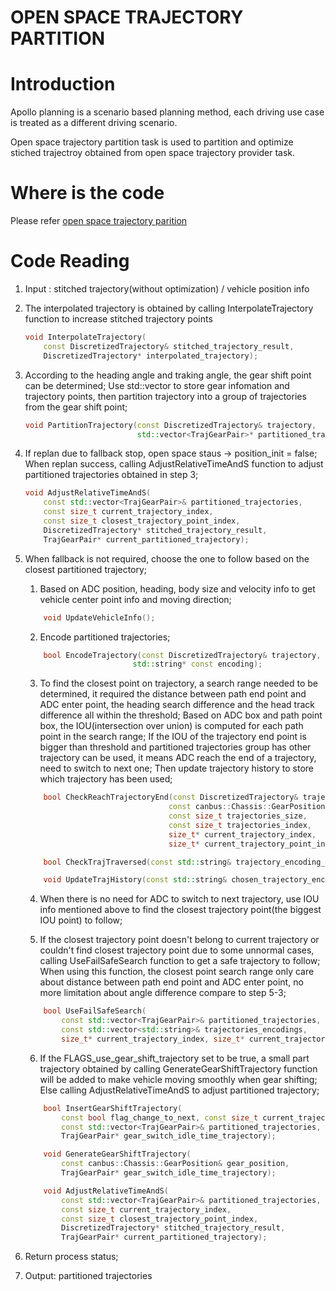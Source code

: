 # OPEN SPACE TRAJECTORY PARTITION

# Introduction

Apollo planning is a scenario based planning method, each driving use case is treated as a different driving scenario.

Open space trajectory partition task is used to partition and optimize stiched trajectroy obtained from open space trajectory provider task.

# Where is the code

Please refer [open space trajectory parition](https://github.com/ApolloAuto/apollo/modules/planning/tasks/optimizers/open_space_trajectory_partition/open_space_trajectory_partition.cc)

# Code Reading

1. Input : stitched trajectory(without optimization) / vehicle position info

2. The interpolated trajectory is obtained by calling InterpolateTrajectory function to increase stitched trajectory points
    ```cpp
    void InterpolateTrajectory(
        const DiscretizedTrajectory& stitched_trajectory_result,
        DiscretizedTrajectory* interpolated_trajectory);
    ```
3. According to the heading angle and traking angle, the gear shift point can be determined;
   Use std::vector<TrajGearPair> to store gear infomation and trajectory points, then partition trajectory into a group of trajectories from the gear shift point;
    ```cpp
    void PartitionTrajectory(const DiscretizedTrajectory& trajectory,
                             std::vector<TrajGearPair>* partitioned_trajectories);       
    ```
4. If replan due to fallback stop, open space staus -> position_init = false;
   When replan success, calling AdjustRelativeTimeAndS function to adjust partitioned trajectories obtained in step 3;
    ```cpp
    void AdjustRelativeTimeAndS(
        const std::vector<TrajGearPair>& partitioned_trajectories,
        const size_t current_trajectory_index,
        const size_t closest_trajectory_point_index,
        DiscretizedTrajectory* stitched_trajectory_result,
        TrajGearPair* current_partitioned_trajectory);
    ```
5. When fallback is not required, choose the one to follow based on the closest partitioned trajectory;
   
   1. Based on ADC position, heading, body size and velocity info to get vehicle center point info and  moving direction;
    ```cpp
        void UpdateVehicleInfo();
    ```
   2. Encode partitioned trajectories;
    ```cpp
        bool EncodeTrajectory(const DiscretizedTrajectory& trajectory,
                            std::string* const encoding);     
    ```
   3. To find the closest point on trajectory, a search range needed to be determined, it required the distance between path end point and ADC enter point, the heading search difference and the head track difference all within the threshold;
   Based on ADC box and path point box, the IOU(intersection over union) is computed for each path point in the search range; 
   If the IOU of the trajectory end point is bigger than threshold and partitioned trajectories group has other trajectory can be used, it means ADC reach the end of a trajectory, need to switch to next one;
   Then update trajectory history to store which trajectory has been used;
    ```cpp
        bool CheckReachTrajectoryEnd(const DiscretizedTrajectory& trajectory,
                                    const canbus::Chassis::GearPosition& gear,
                                    const size_t trajectories_size,
                                    const size_t trajectories_index,
                                    size_t* current_trajectory_index,
                                    size_t* current_trajectory_point_index);
    ```
    ```cpp
        bool CheckTrajTraversed(const std::string& trajectory_encoding_to_check);
    ```
    ```cpp
        void UpdateTrajHistory(const std::string& chosen_trajectory_encoding);
    ```
   4. When there is no need for ADC to switch to next trajectory, use IOU info mentioned above to find the closest trajectory point(the biggest IOU point) to follow;

   5. If the closest trajectory point doesn't belong to current trajectory or couldn't find closest trajectory point due to some unnormal cases, calling UseFailSafeSearch function to get a safe trajectory to follow;
   When using this function, the closest point search range only care about distance between path end point and ADC enter point, no more limitation about angle difference compare to step 5-3;
    ```cpp
        bool UseFailSafeSearch(
            const std::vector<TrajGearPair>& partitioned_trajectories,
            const std::vector<std::string>& trajectories_encodings,
            size_t* current_trajectory_index, size_t* current_trajectory_point_index);
    ```
   6. If the FLAGS_use_gear_shift_trajectory set to be true, a small part trajectory obtained by calling GenerateGearShiftTrajectory function will be added to make vehicle moving smoothly when gear shifting;
   Else calling AdjustRelativeTimeAndS to adjust partitioned trajectory;
    ```cpp
        bool InsertGearShiftTrajectory(
            const bool flag_change_to_next, const size_t current_trajectory_index,
            const std::vector<TrajGearPair>& partitioned_trajectories,
            TrajGearPair* gear_switch_idle_time_trajectory);
    ```
    ```cpp
        void GenerateGearShiftTrajectory(
            const canbus::Chassis::GearPosition& gear_position,
            TrajGearPair* gear_switch_idle_time_trajectory);
    ```
    ```cpp
        void AdjustRelativeTimeAndS(
            const std::vector<TrajGearPair>& partitioned_trajectories,
            const size_t current_trajectory_index,
            const size_t closest_trajectory_point_index,
            DiscretizedTrajectory* stitched_trajectory_result,
            TrajGearPair* current_partitioned_trajectory);
    ```
6. Return process status;    

7. Output: partitioned trajectories

               

